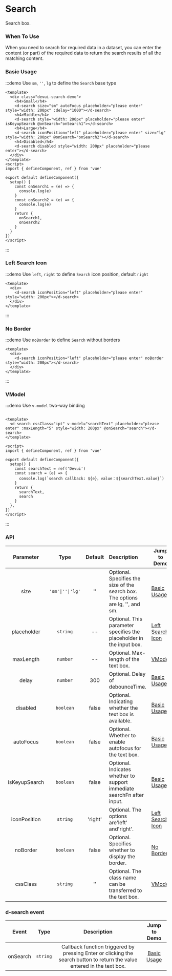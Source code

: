 # Search

Search box.

### When To Use

When you need to search for required data in a dataset, you can enter the content (or part) of the required data to return the search results of all the matching content.

### Basic Usage

:::demo Use `sm`, `''`, `lg` to define the `Search` base type

```vue
<template>
  <div class="devui-search-demo">
    <h4>Small</h4>
    <d-search size="sm" autoFocus placeholder="please enter" style="width: 200px" :delay="1000"></d-search>
    <h4>Middle</h4>
    <d-search style="width: 200px" placeholder="please enter" isKeyupSearch @onSearch="onSearch1"></d-search>
    <h4>Large</h4>
    <d-search iconPosition="left" placeholder="please enter" size="lg" style="width: 200px" @onSearch="onSearch2"></d-search>
    <h4>Disabled</h4>
    <d-search disabled style="width: 200px" placeholder="please enter"></d-search>
  </div>
</template>
<script>
import { defineComponent, ref } from 'vue'

export default defineComponent({
  setup() {
    const onSearch1 = (e) => {
      console.log(e)
    }
    const onSearch2 = (e) => {
      console.log(e)
    }
    return {
      onSearch1,
      onSearch2
    }
  }
})
</script>
```
:::

### Left Search Icon

:::demo Use `left`, `right` to define `Search` icon position, default `right`

```vue
<template>
  <div>
    <d-search iconPosition="left" placeholder="please enter" style="width: 200px"></d-search>
  </div>
</template>
```
:::

### No Border

:::demo Use `noBorder` to define `Search` without borders

```vue
<template>
  <div>
    <d-search iconPosition="left" placeholder="please enter" noBorder style="width: 200px"></d-search>
  </div>
</template>
```
:::

### VModel

:::demo Use `v-model` two-way binding

```vue

<template>
  <d-search cssClass="ipt" v-model="searchText" placeholder="please enter" :maxLength="5" style="width: 200px" @onSearch="search"></d-search>
</template>

<script>
import { defineComponent, ref } from 'vue'

export default defineComponent({
  setup() {
    const searchText = ref('Devui')
    const search = (e) => {
      console.log(`search callback: ${e}，value：${searchText.value}`)
    }
    return {
      searchText,
      search
    }
  },
})
</script>
```

:::

### API

|  Parameter  |   Type   |   Default    | Description        | Jump to Demo             | Global Config |
| :---------: | :------: | :-------: | :----------------------- | --------------------------------- | --------- |
|    size     | `'sm'\|''\|'lg'` |    ''     | Optional. Specifies the size of the search box. The options are lg, '', and sm. | [Basic Usage](#basic-usage)             ||
|    placeholder     | `string` |  --   | Optional. This parameter specifies the placeholder in the input box. | [Left Search Icon](#left-search-icon)             ||
|    maxLength     | `number` |  --   | Optional. Max-length of the text box. |  [VModel](#vmodel)  ||
|    delay     | `number` |  300   | Optional. Delay of debounceTime.  |  [Basic Usage](#basic-usage)  ||
|    disabled    | `boolean` | false | Optional. Indicating whether the text box is available. | [Basic Usage](#basic-usage)             ||
|    autoFocus    | `boolean` | false | Optional. Whether to enable autofocus for the text box. | [Basic Usage](#basic-usage)             ||
| isKeyupSearch | `boolean` |  false   | Optional. Indicates whether to support immediate searchFn after input. | [Basic Usage](#basic-usage) ||
| iconPosition | `string` |  'right'   | Optional. The options are'left' and'right'. | [Left Search Icon](#left-search-icon) ||
| noBorder | `boolean` |  false  | Optional. Specifies whether to display the border. | [No Border](#no-border) ||
| cssClass | `string` |  ''  | Optional. The class name can be transferred to the text box. | [VModel](#vmodel) ||

### d-search event

|    Event    |   Type  | Description            | Jump to Demo |
| :---------: | :------: | :--------------------: | :---------: |
| onSearch |	`string` | Callback function triggered by pressing Enter or clicking the search button to return the value entered in the text box. |	[Basic Usage](#basic-usage) |

<style>
.devui-search-demo h4 {
  font-weight: 700;
  color: #575d6c;
  font-size: 12px;
  margin: 15px 0;
}
</style>

